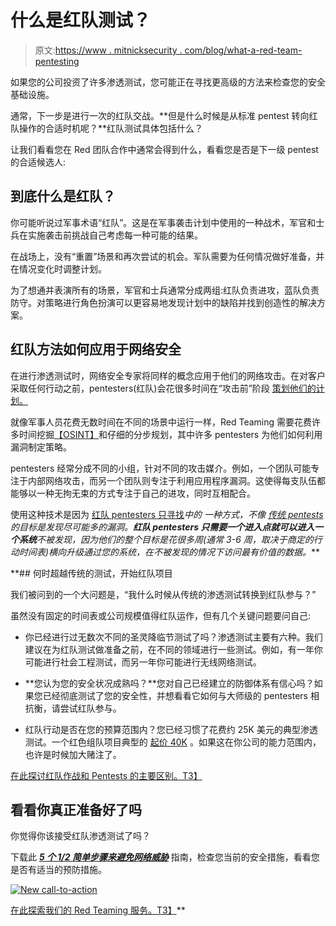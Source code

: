 # 什么是红队测试？

> 原文:[https://www . mitnicksecurity . com/blog/what-a-red-team-pentesting](https://www.mitnicksecurity.com/blog/what-is-a-red-team-pentesting)

如果您的公司投资了许多渗透测试，您可能正在寻找更高级的方法来检查您的安全基础设施。

通常，下一步是进行一次[](/red-team-pentesting)的红队交战。**但是什么时候是从标准 pentest 转向红队操作的合适时机呢？**红队测试具体包括什么？

让我们看看您在 Red 团队合作中通常会得到什么，看看您是否是下一级 pentest 的合适候选人:

## 到底什么是红队？

你可能听说过军事术语“红队”。这是在军事袭击计划中使用的一种战术，军官和士兵在实施袭击前挑战自己考虑每一种可能的结果。

在战场上，没有“重置”场景和再次尝试的机会。军队需要为任何情况做好准备，并在情况变化时调整计划。

为了想通并表演所有的场景，军官和士兵通常分成两组:红队负责进攻，蓝队负责防守。对策略进行角色扮演可以更容易地发现计划中的缺陷并找到创造性的解决方案。

## 红队方法如何应用于网络安全

在进行渗透测试时，网络安全专家将同样的概念应用于他们的网络攻击。在对客户采取任何行动之前，pentesters(红队)会花很多时间在“攻击前”阶段 [策划他们的计划。](/blog/the-4-phases-of-penetration-testing)

就像军事人员花费无数时间在不同的场景中运行一样，Red Teaming 需要花费许多时间挖掘[【OSINT】](/blog/defining-the-framework-for-a-successful-pentest-attack)和仔细的分步规划，其中许多 pentesters 为他们如何利用漏洞制定策略。

pentesters 经常分成不同的小组，针对不同的攻击媒介。例如，一个团队可能专注于内部网络攻击，而另一个团队则专注于利用应用程序漏洞。这使得每支队伍都能够以一种无拘无束的方式专注于自己的进攻，同时互相配合。

使用这种技术是因为 [红队 pentesters 只寻找](/blog/red-team-operations-vs.-penetration-testing)*中的 *一种方式，不像 [传统 pentests](/blog/what-is-penetration-testing) 的目标是发现尽可能多的漏洞。**红队 pentesters 只需要一个进入点就可以进入一个系统***不被发现，因为他们的整个目标是花很多周(通常 3-6 周，取决于商定的行动时间表)横向升级通过您的系统，在不被发现的情况下访问最有价值的数据。***

 **## 何时超越传统的测试，开始红队项目

我们被问到的一个大问题是，“我什么时候从传统的渗透测试转换到红队参与？”

虽然没有固定的时间表或公司规模值得红队运作，但有几个关键问题要问自己:

*   你已经进行过无数次不同的圣灵降临节测试了吗？渗透测试主要有[](/blog/understanding-the-6-main-types-of-penetration-testing)六种。我们建议在为红队测试做准备之前，在不同的领域进行一些测试。例如，有一年你可能进行社会工程测试，而另一年你可能进行无线网络测试。
*   **您认为您的安全状况成熟吗？**您对自己已经建立的防御体系有信心吗？如果您已经彻底测试了您的安全性，并想看看它如何与大师级的 pentesters 相抗衡，请尝试红队参与。

*   红队行动是否在您的预算范围内？您已经习惯了花费约 25K 美元的典型渗透测试。一个红色组队项目典型的 [起价 40K](/blog/what-should-you-budget-for-a-penetration-test-the-true-cost) 。如果这在你公司的能力范围内，也许是时候加大赌注了。

[在此探讨红队作战和 Pentests 的主要区别。T3】](/blog/red-team-operations-vs.-penetration-testing)

## 看看你真正准备好了吗

你觉得你该接受红队渗透测试了吗？

下载此 [***5 个 1/2 简单步骤来避免网络威胁***](/lp-easy-steps-to-avoid-cyber-threats) 指南，检查您当前的安全措施，看看您是否有适当的预防措施。

[![New call-to-action](../Images/95ee2efaa0b0e1050f47338da41f7869.png)](https://cta-redirect.hubspot.com/cta/redirect/3875471/7f9b1de1-cf7c-4700-8892-cdf9402b32cf) 

[在此探索我们的 Red Teaming 服务。T3】](/red-team-pentesting)**